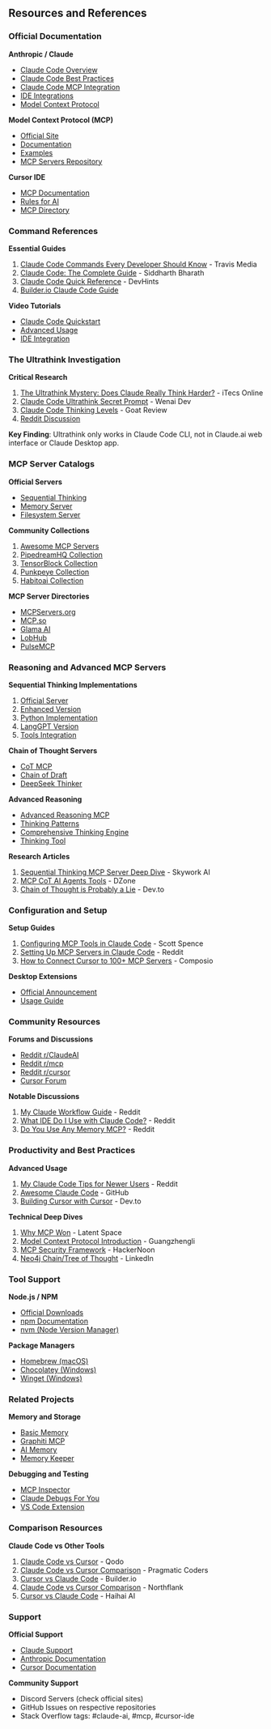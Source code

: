 ## Resources and References

### Official Documentation

**Anthropic / Claude**
- [Claude Code Overview](https://docs.claude.com/en/docs/claude-code/overview)
- [Claude Code Best Practices](https://anthropic.com/engineering/claude-code-best-practices)
- [Claude Code MCP Integration](https://docs.claude.com/en/docs/claude-code/mcp)
- [IDE Integrations](https://docs.claude.com/en/docs/claude-code/ide-integrations)
- [Model Context Protocol](https://www.anthropic.com/news/model-context-protocol)

**Model Context Protocol (MCP)**
- [Official Site](https://modelcontextprotocol.io)
- [Documentation](https://modelcontextprotocol.io/docs/develop/connect-local-servers)
- [Examples](https://modelcontextprotocol.io/examples)
- [MCP Servers Repository](https://github.com/modelcontextprotocol/servers)

**Cursor IDE**
- [MCP Documentation](https://cursor.com/docs/context/mcp)
- [Rules for AI](https://cursor.com/docs/context/rules)
- [MCP Directory](https://cursor.directory/mcp)

### Command References

**Essential Guides**
1. [Claude Code Commands Every Developer Should Know](https://travis.media/blog/claude-code-commands-developer-should-know/) - Travis Media
2. [Claude Code: The Complete Guide](https://www.siddharthbharath.com/claude-code-the-complete-guide/) - Siddharth Bharath
3. [Claude Code Quick Reference](https://devhints.io/claude-code) - DevHints
4. [Builder.io Claude Code Guide](https://www.builder.io/blog/claude-code)

**Video Tutorials**
- [Claude Code Quickstart](https://www.youtube.com/watch?v=0iGEpx8IeM0)
- [Advanced Usage](https://www.youtube.com/watch?v=UAxr6bWonFs)
- [IDE Integration](https://www.youtube.com/watch?v=XgZ7mtbCrqk)

### The Ultrathink Investigation

**Critical Research**
1. [The Ultrathink Mystery: Does Claude Really Think Harder?](https://itecsonline.com/post/the-ultrathink-mystery-does-claude-really-think-harder) - iTecs Online
2. [Claude Code Ultrathink Secret Prompt](https://www.wenaidev.com/blog/en/claude-code-ultrathink-secret-prompt) - Wenai Dev
3. [Claude Code Thinking Levels](https://goatreview.com/claude-code-thinking-levels-think-ultrathink/) - Goat Review
4. [Reddit Discussion](https://www.reddit.com/r/ClaudeAI/comments/1lpvj7z/ultrathink_task_command/)

**Key Finding**: Ultrathink only works in Claude Code CLI, not in Claude.ai web interface or Claude Desktop app.

### MCP Server Catalogs

**Official Servers**
- [Sequential Thinking](https://github.com/modelcontextprotocol/servers/tree/main/src/sequentialthinking)
- [Memory Server](https://github.com/modelcontextprotocol/servers/tree/main/src/memory)
- [Filesystem Server](https://github.com/modelcontextprotocol/servers/tree/main/src/filesystem)

**Community Collections**
1. [Awesome MCP Servers](https://github.com/wong2/awesome-mcp-servers)
2. [PipedreamHQ Collection](https://github.com/PipedreamHQ/awesome-mcp-servers)
3. [TensorBlock Collection](https://github.com/TensorBlock/awesome-mcp-servers)
4. [Punkpeye Collection](https://github.com/punkpeye/awesome-mcp-servers)
5. [Habitoai Collection](https://github.com/habitoai/awesome-mcp-servers)

**MCP Server Directories**
- [MCPServers.org](https://mcpservers.org)
- [MCP.so](https://mcp.so)
- [Glama AI](https://glama.ai/mcp/servers)
- [LobHub](https://lobehub.com/mcp)
- [PulseMCP](https://www.pulsemcp.com)

### Reasoning and Advanced MCP Servers

**Sequential Thinking Implementations**
1. [Official Server](https://github.com/modelcontextprotocol/servers/tree/main/src/sequentialthinking)
2. [Enhanced Version](https://github.com/arben-adm/mcp-sequential-thinking)
3. [Python Implementation](https://github.com/XD3an/python-sequential-thinking-mcp)
4. [LangGPT Version](https://github.com/LangGPT/sequential-thinking-mcp)
5. [Tools Integration](https://github.com/spences10/mcp-sequentialthinking-tools)

**Chain of Thought Servers**
- [CoT MCP](https://github.com/beverm2391/chain-of-thought-mcp-server)
- [Chain of Draft](https://github.com/brendancopley/mcp-chain-of-draft-prompt-tool)
- [DeepSeek Thinker](https://www.flowhunt.io/mcp-servers/deepseek-thinker-mcp/)

**Advanced Reasoning**
- [Advanced Reasoning MCP](https://lobehub.com/mcp/angrysky56-advanced-reasoning-mcp)
- [Thinking Patterns](https://lobehub.com/mcp/emmahyde-thinking-patterns)
- [Comprehensive Thinking Engine](https://github.com/VitalyMalakanov/mcp-thinking)
- [Thinking Tool](https://www.pulsemcp.com/servers/thinking-tool)

**Research Articles**
1. [Sequential Thinking MCP Server Deep Dive](https://skywork.ai/skypage/en/A-Deep-Dive-into-the-Sequential-Thinking-MCP-Server) - Skywork AI
2. [MCP CoT AI Agents Tools](https://dzone.com/articles/mcp-cot-ai-agents-tools) - DZone
3. [Chain of Thought is Probably a Lie](https://dev.to/aws-builders/chain-of-thought-is-probably-a-lie-and-thats-a-problem-4nkj) - Dev.to

### Configuration and Setup

**Setup Guides**
1. [Configuring MCP Tools in Claude Code](https://scottspence.com/posts/configuring-mcp-tools-in-claude-code) - Scott Spence
2. [Setting Up MCP Servers in Claude Code](https://www.reddit.com/r/ClaudeAI/comments/1jf4hnt/setting_up_mcp_servers_in_claude_code_a_tech/) - Reddit
3. [How to Connect Cursor to 100+ MCP Servers](https://composio.dev/blog/how-to-connect-cursor-to-100-mcp-servers-within-minutes) - Composio

**Desktop Extensions**
- [Official Announcement](https://www.anthropic.com/engineering/desktop-extensions)
- [Usage Guide](https://www.anthropic.com/news/claude-code-remote-mcp)

### Community Resources

**Forums and Discussions**
- [Reddit r/ClaudeAI](https://www.reddit.com/r/ClaudeAI/)
- [Reddit r/mcp](https://www.reddit.com/r/mcp/)
- [Reddit r/cursor](https://www.reddit.com/r/cursor/)
- [Cursor Forum](https://forum.cursor.com)

**Notable Discussions**
1. [My Claude Workflow Guide](https://www.reddit.com/r/ClaudeAI/comments/1ji8ruv/my_claude_workflow_guide_advanced_setup_with_mcp/) - Reddit
2. [What IDE Do I Use with Claude Code?](https://www.reddit.com/r/ClaudeAI/comments/1kpd2m6/what_ide_do_i_use_with_claude_code/) - Reddit
3. [Do You Use Any Memory MCP?](https://www.reddit.com/r/ClaudeAI/comments/1kvot1c/genuine_question_do_you_use_any_kind_memory_mcp/) - Reddit

### Productivity and Best Practices

**Advanced Usage**
1. [My Claude Code Tips for Newer Users](https://www.reddit.com/r/ClaudeAI/comments/1mpeefp/my_claude_code_tips_for_newer_users/) - Reddit
2. [Awesome Claude Code](https://github.com/hesreallyhim/awesome-claude-code) - GitHub
3. [Building Cursor with Cursor](https://dev.to/zachary62/building-cursor-with-cursor-a-step-by-step-guide-to-creating-your-own-ai-coding-agent-17c4) - Dev.to

**Technical Deep Dives**
1. [Why MCP Won](https://www.latent.space/p/why-mcp-won) - Latent Space
2. [Model Context Protocol Introduction](https://guangzhengli.com/blog/en/model-context-protocol) - Guangzhengli
3. [MCP Security Framework](https://hackernoon.com/mcp-is-a-security-heres-how-the-agent-security-framework-fixes-it) - HackerNoon
4. [Neo4j Chain/Tree of Thought](https://www.linkedin.com/pulse/helloworld-neo4j-chaintree-of-thought-prompting-mcp-servers-singh-wtu2c) - LinkedIn

### Tool Support

**Node.js / NPM**
- [Official Downloads](https://nodejs.org)
- [npm Documentation](https://docs.npmjs.com)
- [nvm (Node Version Manager)](https://github.com/nvm-sh/nvm)

**Package Managers**
- [Homebrew (macOS)](https://brew.sh)
- [Chocolatey (Windows)](https://chocolatey.org)
- [Winget (Windows)](https://learn.microsoft.com/windows/package-manager/winget/)

### Related Projects

**Memory and Storage**
- [Basic Memory](https://docs.basicmemory.com/integrations/cursor/)
- [Graphiti MCP](https://blog.getzep.com/cursor-adding-memory-with-graphiti-mcp/)
- [AI Memory](https://github.com/ipenywis/aimemory)
- [Memory Keeper](https://lobehub.com/mcp/mkreyman-mcp-memory-keeper)

**Debugging and Testing**
- [MCP Inspector](https://github.com/modelcontextprotocol/inspector)
- [Claude Debugs For You](https://github.com/jasonjmcghee/claude-debugs-for-you)
- [VS Code Extension](https://marketplace.visualstudio.com/items?itemName=JasonMcGhee.claude-debugs-for-you)

### Comparison Resources

**Claude Code vs Other Tools**
1. [Claude Code vs Cursor](https://www.qodo.ai/blog/claude-code-vs-cursor/) - Qodo
2. [Claude Code vs Cursor Comparison](https://www.pragmaticcoders.com/blog/claude-code-vs-cursor) - Pragmatic Coders
3. [Cursor vs Claude Code](https://www.builder.io/blog/cursor-vs-claude-code) - Builder.io
4. [Claude Code vs Cursor Comparison](https://northflank.com/blog/claude-code-vs-cursor-comparison) - Northflank
5. [Cursor vs Claude Code](https://www.haihai.ai/cursor-vs-claude-code/) - Haihai AI

### Support

**Official Support**
- [Claude Support](https://support.claude.com)
- [Anthropic Documentation](https://docs.anthropic.com)
- [Cursor Documentation](https://cursor.com/docs)

**Community Support**
- Discord Servers (check official sites)
- GitHub Issues on respective repositories
- Stack Overflow tags: #claude-ai, #mcp, #cursor-ide
